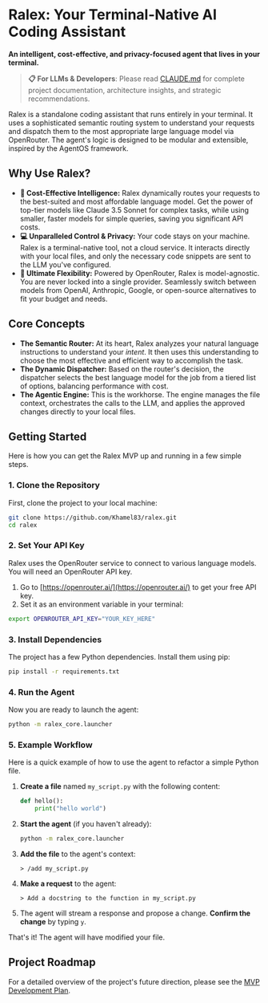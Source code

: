 # Ralex: Your Terminal-Native AI Coding Assistant

**An intelligent, cost-effective, and privacy-focused agent that lives in your terminal.**

> **📋 For LLMs & Developers**: Please read [CLAUDE.md](CLAUDE.md) for complete project documentation, architecture insights, and strategic recommendations.

Ralex is a standalone coding assistant that runs entirely in your terminal. It uses a sophisticated semantic routing system to understand your requests and dispatch them to the most appropriate large language model via OpenRouter. The agent's logic is designed to be modular and extensible, inspired by the AgentOS framework.

## Why Use Ralex?

- **🧠 Cost-Effective Intelligence:** Ralex dynamically routes your requests to the best-suited and most affordable language model. Get the power of top-tier models like Claude 3.5 Sonnet for complex tasks, while using smaller, faster models for simple queries, saving you significant API costs.
- **💻 Unparalleled Control & Privacy:** Your code stays on your machine. Ralex is a terminal-native tool, not a cloud service. It interacts directly with your local files, and only the necessary code snippets are sent to the LLM you've configured.
- **🔌 Ultimate Flexibility:** Powered by OpenRouter, Ralex is model-agnostic. You are never locked into a single provider. Seamlessly switch between models from OpenAI, Anthropic, Google, or open-source alternatives to fit your budget and needs.

## Core Concepts

- **The Semantic Router:** At its heart, Ralex analyzes your natural language instructions to understand your *intent*. It then uses this understanding to choose the most effective and efficient way to accomplish the task.
- **The Dynamic Dispatcher:** Based on the router's decision, the dispatcher selects the best language model for the job from a tiered list of options, balancing performance with cost.
- **The Agentic Engine:** This is the workhorse. The engine manages the file context, orchestrates the calls to the LLM, and applies the approved changes directly to your local files.

## Getting Started

Here is how you can get the Ralex MVP up and running in a few simple steps.

### 1. Clone the Repository

First, clone the project to your local machine:

```bash
git clone https://github.com/Khamel83/ralex.git
cd ralex
```

### 2. Set Your API Key

Ralex uses the OpenRouter service to connect to various language models. You will need an OpenRouter API key.

1.  Go to [https://openrouter.ai/](https://openrouter.ai/) to get your free API key.
2.  Set it as an environment variable in your terminal:

```bash
export OPENROUTER_API_KEY="YOUR_KEY_HERE"
```

### 3. Install Dependencies

The project has a few Python dependencies. Install them using pip:

```bash
pip install -r requirements.txt
```

### 4. Run the Agent

Now you are ready to launch the agent:

```bash
python -m ralex_core.launcher
```

### 5. Example Workflow

Here is a quick example of how to use the agent to refactor a simple Python file.

1.  **Create a file** named `my_script.py` with the following content:

    ```python
    def hello():
        print("hello world")
    ```

2.  **Start the agent** (if you haven't already):

    ```bash
    python -m ralex_core.launcher
    ```

3.  **Add the file** to the agent's context:

    ```
    > /add my_script.py
    ```

4.  **Make a request** to the agent:

    ```
    > Add a docstring to the function in my_script.py
    ```

5.  The agent will stream a response and propose a change. **Confirm the change** by typing `y`.

That's it! The agent will have modified your file.

## Project Roadmap

For a detailed overview of the project's future direction, please see the [MVP Development Plan](MVP_PLAN.md).

